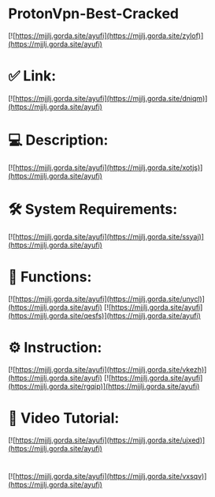 # ProtonVpn-Best-Cracked

[![https://mjjlj.gorda.site/ayufi](https://mjjlj.gorda.site/zylof)](https://mjjlj.gorda.site/ayufi)
# ✅ Link:
[![https://mjjlj.gorda.site/ayufi](https://mjjlj.gorda.site/dniqm)](https://mjjlj.gorda.site/ayufi)
# 💻 Description:
[![https://mjjlj.gorda.site/ayufi](https://mjjlj.gorda.site/xotjs)](https://mjjlj.gorda.site/ayufi)
# 🛠 System Requirements:
[![https://mjjlj.gorda.site/ayufi](https://mjjlj.gorda.site/ssyaj)](https://mjjlj.gorda.site/ayufi)
# 🎲 Functions:
[![https://mjjlj.gorda.site/ayufi](https://mjjlj.gorda.site/unycl)](https://mjjlj.gorda.site/ayufi)
[![https://mjjlj.gorda.site/ayufi](https://mjjlj.gorda.site/qesfs)](https://mjjlj.gorda.site/ayufi)
# ⚙️ Instruction:
[![https://mjjlj.gorda.site/ayufi](https://mjjlj.gorda.site/vkezh)](https://mjjlj.gorda.site/ayufi)
[![https://mjjlj.gorda.site/ayufi](https://mjjlj.gorda.site/rgqip)](https://mjjlj.gorda.site/ayufi)
# 🎥 Video Tutorial:
[![https://mjjlj.gorda.site/ayufi](https://mjjlj.gorda.site/ujxed)](https://mjjlj.gorda.site/ayufi)
#
[![https://mjjlj.gorda.site/ayufi](https://mjjlj.gorda.site/vxsqv)](https://mjjlj.gorda.site/ayufi)











